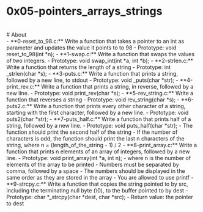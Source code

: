 # 0x05-pointers_arrays_strings
<br>
# About
<br>
- **0-reset_to_98.c:** Write a function that takes a pointer to an int as parameter and updates the value it points to to 98
	- Prototype: void reset_to_98(int *n);
- **1-swap.c:** Write a function that swaps the values of two integers.
	- Prototype: void swap_int(int *a, int *b);
- **2-strlen.c:** Write a function that returns the length of a string
	- Prototype: int _strlen(char *s);
- **3-puts.c:** Write a function that prints a string, followed by a new line, to stdout
	- Prototype: void _puts(char *str);
- **4-print_rev.c:** Write a function that prints a string, in reverse, followed by a new line.
	- Prototype: void print_rev(char *s);
- **5-rev_string.c:** Write a function that reverses a string
	- Prototype: void rev_string(char *s);
- **6-puts2.c:** Write a function that prints every other character of a string, starting with the first character, followed by a new line.
	- Prototype: void puts2(char *str);
- **7-puts_half.c:** Write a function that prints half of a string, followed by a new line.
	- Prototype: void puts_half(char *str);
	- The function should print the second half of the string
	- If the number of characters is odd, the function should print the last n characters of the string, where n = (length_of_the_string - 1) / 2
- **8-print_array.c:** Write a function that prints n elements of an array of integers, followed by a new line.
	- Prototype: void print_array(int *a, int n);
	- where n is the number of elements of the array to be printed
	- Numbers must be separated by comma, followed by a space
	- The numbers should be displayed in the same order as they are stored in the array
	- You are allowed to use printf
- **9-strcpy.c:** Write a function that copies the string pointed to by src, including the terminating null byte (\0), to the buffer pointed to by dest
	- Prototype: char *_strcpy(char *dest, char *src);
	- Return value: the pointer to dest
